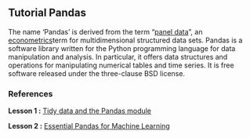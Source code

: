 ﻿## Tutorial Pandas

The name ‘Pandas’ is derived from the term “[panel data](https://en.wikipedia.org/wiki/Panel_data "Panel data")”, an [econometrics](https://en.wikipedia.org/wiki/Econometrics "Econometrics")term for multidimensional structured data sets.
Pandas is a software library written for the Python programming language for data manipulation and analysis. In particular, it offers data structures and operations for manipulating numerical tables and time series. It is free software released under the three-clause BSD license.

### References
**Lesson 1 :**  [Tidy data and the Pandas module](https://github.com/helpthx/Data_Science/blob/master/EdX/GTx:%20CSE6040x:%20FA18%20-%20Computing%20for%20Data%20Analysis/Module%201:%20%20Representing%2C%20transforming%20and%20visualizing%20data/Topic%207:%20Tidying%20data/part7.ipynb) 

**Lesson 2 :**  [Essential Pandas for Machine Learning](https://github.com/zekelabs/data-science-complete-tutorial/blob/master/2.%20Pandas%20for%20Machine%20Learning.ipynb) 


